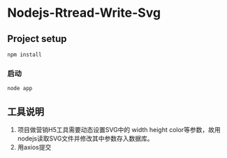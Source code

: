 # Nodejs-Rtread-Write-Svg

## Project setup
```
npm install
```

### 启动
```
node app
```

## 工具说明
1. 项目做营销H5工具需要动态设置SVG中的 width height color等参数，故用nodejs读取SVG文件并修改其中参数存入数据库。
2. 用axios提交


